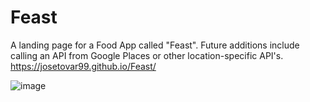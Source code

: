 # Feast

A landing page for a Food App called "Feast". Future additions include calling an API from Google Places or other location-specific API's. 
https://josetovar99.github.io/Feast/

![image](https://user-images.githubusercontent.com/62781023/136683960-4e171c01-8ed4-498e-9c34-37ab68beb9c5.png)
